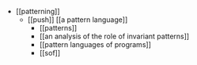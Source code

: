 - [[patterning]]
	- [[push]] [[a pattern language]]
		- [[patterns]]
		- [[an analysis of the role of invariant patterns]]
		- [[pattern languages of programs]]
		- [[sof]]
